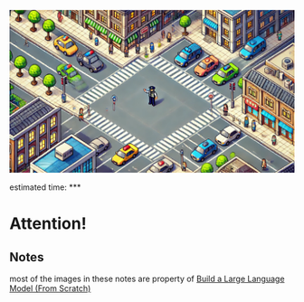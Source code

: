 ![alt text](image.png)

estimated time: *** 

#  Attention!



## Notes

most of the images in these notes are property of [Build a Large Language Model (From Scratch)](https://www.manning.com/books/build-a-large-language-model-from-scratch)
